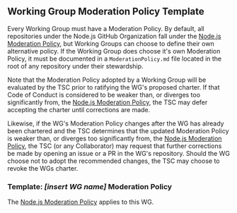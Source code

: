 ## Working Group Moderation Policy Template

Every Working Group must have a Moderation Policy. By default,
all repositories under the Node.js GitHub Organization fall under
the [Node.js Moderation Policy][], but Working Groups can choose to
define their own alternative policy. If the Working Group does choose
it's own Moderation Policy, it must be documented in a `ModerationPolicy.md`
file located in the root of any repository under their stewardship.

Note that the Moderation Policy adopted by a Working Group will be evaluated
by the TSC prior to ratifying the WG's proposed charter. If that Code of
Conduct is considered to be weaker than, or diverges too significantly from,
the [Node.js Moderation Policy][], the TSC may defer accepting the charter until
corrections are made.

Likewise, if the WG's Moderation Policy changes after the WG has already been
chartered and the TSC determines that the updated Moderation Policy is weaker
than, or diverges too significantly from, the [Node.js Moderation Policy][], the
TSC (or any Collaborator) may request that further corrections be made by
opening an issue or a PR in the WG's repository. Should the WG choose not to
adopt the recommended changes, the TSC may choose to revoke the WGs charter.

### Template: *[insert WG name]* Moderation Policy

The [Node.js Moderation Policy][] applies to this WG.

[Node.js Moderation Policy]: https://github.com/nodejs/admin/blob/master/Moderation-Policy.md
